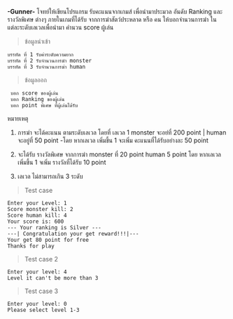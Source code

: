 **-Gunner-**
โจทย์ให้เขียนโปรแกรม รับคะแนนจากเกมส์ เพื่อนำมาประมวล อันดับ Ranking และ รางวัลพิเศษ ต่างๆ ภายในเกมที่ได้รับ จากการฆ่าสัตว์ประหลาด หรือ คน ให้บอกจำนวนการฆ่า ในแต่ละระดับเลเวลเพื่อนำมา คำนวน score ผู้เล่น

> ข้อมูลนำเข้า

    บรรทัด ที่ 1 รับค่าระดับความยาก
    บรรทัด ที่ 2 รับจำนวนการฆ๋า monster
    บรรทัด ที่ 3 รับจำนวนการฆ่า human

 >ข้อมูลออก
 
	 บอก score ของผู้เล่น
	 บอก Ranking ของผู้เล่น
	 บอก point พิเศษ ที่ผู้เล่นได้รับ
	 

 

หมายเหตุ
	 

 1. การฆ่า จะได้คะแนน ตามระดับเลเวล โดยที่ เลเวล 1 monster 	จะอย่ที่ 200 point | human จะอยู่ที่ 50 point 
	 -โดย หากเลเวล เพิ่มขึ้น 1 จะเพิ่ม คะแนนที่ได้รับอย่างละ 50 point
	 
2. จะได้รับ รางวัลพิเศษ จากการฆ่า monster ที่ 20 point human 5 point โดย หากเลเวลเพิ่มขึ้น 1 จเพิ่ม รางวัลที่ได้รับ 10 point

3. เลเวล ไม่สามารถเกิน 3 ระดับ

> Test case 

    Enter your Level: 1
    Score monster kill: 2
    Score human kill: 4
    Your score is: 600
    --- Your ranking is Silver ---
    ---| Congratulation your get reward!!!|---
    Your get 80 point for free 
    Thanks for play 

> Test case 2

    Enter your level: 4 
    Level it can't be more than 3

>Test case 3

    Enter your level: 0
    Please select level 1-3 



 

 

 


